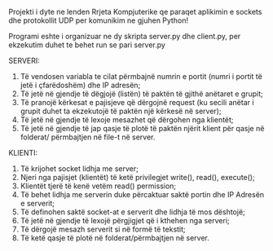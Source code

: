 Projekti i dyte ne lenden Rrjeta Kompjuterike qe paraqet aplikimin e sockets dhe protokollit UDP per komunikim ne gjuhen Python!

Programi eshte i organizuar ne dy skripta server.py dhe client.py, per ekzekutim duhet te behet run se pari server.py

SERVERI:
1. Të vendosen variabla te cilat përmbajnë numrin e portit (numri i portit të jetë i
çfarëdoshëm) dhe IP adresën;
2. Të jetë në gjendje të dëgjojë (listën) të paktën të gjithë anëtaret e grupit;
3. Të pranojë kërkesat e pajisjeve që dërgojnë request (ku secili anëtar i grupit duhet ta
ekzekutojë të paktën një kërkesë në server);
4. Të jetë në gjendje të lexoje mesazhet që dërgohen nga klientët;
5. Të jetë në gjendje të jap qasje të plotë të paktën njërit klient për qasje në folderat/
përmbajtjen në file-t në server.

KLIENTI:
1. Të krijohet socket lidhja me server;
2. Njeri nga pajisjet (klientët) të ketë privilegjet write(), read(), execute();
3. Klientët tjerë të kenë vetëm read() permission;
4. Të behet lidhja me serverin duke përcaktuar saktë portin dhe IP Adresën e serverit;
5. Të definohen saktë socket-at e serverit dhe lidhja të mos dështojë;
6. Të jetë në gjendje të lexojë përgjigjet që i kthehen nga serveri;
7. Të dërgojë mesazh serverit si në formë të tekstit;
8. Të ketë qasje të plotë në folderat/përmbajtjen në server.

   
